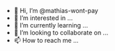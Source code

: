 - 👋 Hi, I’m @mathias-wont-pay
- 👀 I’m interested in ...
- 🌱 I’m currently learning ...
- 💞️ I’m looking to collaborate on ...
- 📫 How to reach me ...

<!---
mathias-wont-pay/mathias-wont-pay is a ✨ special ✨ repository because its `README.md` (this file) appears on your GitHub profile.
You can click the Preview link to take a look at your changes.
--->
